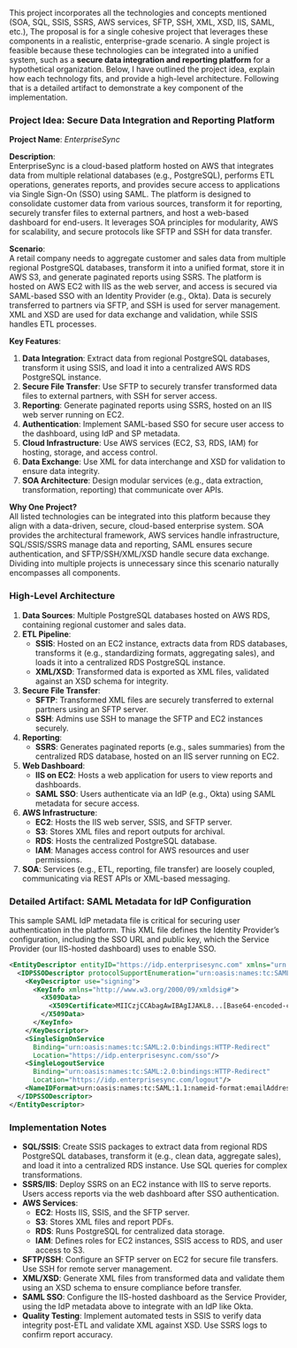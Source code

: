 This project incorporates all the technologies and concepts mentioned (SOA, SQL, SSIS, SSRS, AWS services, SFTP, SSH, XML, XSD, IIS, SAML, etc.), The proposal is for a single cohesive project that leverages these components in a realistic, enterprise-grade scenario. A single project is feasible because these technologies can be integrated into a unified system, such as a **secure data integration and reporting platform** for a hypothetical organization. Below, I have outlined the project idea, explain how each technology fits, and provide a high-level architecture. Following that is a detailed artifact to demonstrate a key component of the implementation.

### Project Idea: Secure Data Integration and Reporting Platform
**Project Name**: *EnterpriseSync*

**Description**:  
EnterpriseSync is a cloud-based platform hosted on AWS that integrates data from multiple relational databases (e.g., PostgreSQL), performs ETL operations, generates reports, and provides secure access to applications via Single Sign-On (SSO) using SAML. The platform is designed to consolidate customer data from various sources, transform it for reporting, securely transfer files to external partners, and host a web-based dashboard for end-users. It leverages SOA principles for modularity, AWS for scalability, and secure protocols like SFTP and SSH for data transfer.

**Scenario**:  
A retail company needs to aggregate customer and sales data from multiple regional PostgreSQL databases, transform it into a unified format, store it in AWS S3, and generate paginated reports using SSRS. The platform is hosted on AWS EC2 with IIS as the web server, and access is secured via SAML-based SSO with an Identity Provider (e.g., Okta). Data is securely transferred to partners via SFTP, and SSH is used for server management. XML and XSD are used for data exchange and validation, while SSIS handles ETL processes.

**Key Features**:
1. **Data Integration**: Extract data from regional PostgreSQL databases, transform it using SSIS, and load it into a centralized AWS RDS PostgreSQL instance.
2. **Secure File Transfer**: Use SFTP to securely transfer transformed data files to external partners, with SSH for server access.
3. **Reporting**: Generate paginated reports using SSRS, hosted on an IIS web server running on EC2.
4. **Authentication**: Implement SAML-based SSO for secure user access to the dashboard, using IdP and SP metadata.
5. **Cloud Infrastructure**: Use AWS services (EC2, S3, RDS, IAM) for hosting, storage, and access control.
6. **Data Exchange**: Use XML for data interchange and XSD for validation to ensure data integrity.
7. **SOA Architecture**: Design modular services (e.g., data extraction, transformation, reporting) that communicate over APIs.

**Why One Project?**  
All listed technologies can be integrated into this platform because they align with a data-driven, secure, cloud-based enterprise system. SOA provides the architectural framework, AWS services handle infrastructure, SQL/SSIS/SSRS manage data and reporting, SAML ensures secure authentication, and SFTP/SSH/XML/XSD handle secure data exchange. Dividing into multiple projects is unnecessary since this scenario naturally encompasses all components.

### High-Level Architecture
1. **Data Sources**: Multiple PostgreSQL databases hosted on AWS RDS, containing regional customer and sales data.
2. **ETL Pipeline**:
   - **SSIS**: Hosted on an EC2 instance, extracts data from RDS databases, transforms it (e.g., standardizing formats, aggregating sales), and loads it into a centralized RDS PostgreSQL instance.
   - **XML/XSD**: Transformed data is exported as XML files, validated against an XSD schema for integrity.
3. **Secure File Transfer**:
   - **SFTP**: Transformed XML files are securely transferred to external partners using an SFTP server.
   - **SSH**: Admins use SSH to manage the SFTP and EC2 instances securely.
4. **Reporting**:
   - **SSRS**: Generates paginated reports (e.g., sales summaries) from the centralized RDS database, hosted on an IIS server running on EC2.
5. **Web Dashboard**:
   - **IIS on EC2**: Hosts a web application for users to view reports and dashboards.
   - **SAML SSO**: Users authenticate via an IdP (e.g., Okta) using SAML metadata for secure access.
6. **AWS Infrastructure**:
   - **EC2**: Hosts the IIS web server, SSIS, and SFTP server.
   - **S3**: Stores XML files and report outputs for archival.
   - **RDS**: Hosts the centralized PostgreSQL database.
   - **IAM**: Manages access control for AWS resources and user permissions.
7. **SOA**: Services (e.g., ETL, reporting, file transfer) are loosely coupled, communicating via REST APIs or XML-based messaging.

### Detailed Artifact: SAML Metadata for IdP Configuration
This sample SAML IdP metadata file is critical for securing user authentication in the platform. This XML file defines the Identity Provider’s configuration, including the SSO URL and public key, which the Service Provider (our IIS-hosted dashboard) uses to enable SSO.

```xml
<EntityDescriptor entityID="https://idp.enterprisesync.com" xmlns="urn:oasis:names:tc:SAML:2.0:metadata">
  <IDPSSODescriptor protocolSupportEnumeration="urn:oasis:names:tc:SAML:2.0:protocol">
    <KeyDescriptor use="signing">
      <KeyInfo xmlns="http://www.w3.org/2000/09/xmldsig#">
        <X509Data>
          <X509Certificate>MIICzjCCAbagAwIBAgIJAKL8...[Base64-encoded-certificate]...==</X509Certificate>
        </X509Data>
      </KeyInfo>
    </KeyDescriptor>
    <SingleSignOnService
      Binding="urn:oasis:names:tc:SAML:2.0:bindings:HTTP-Redirect"
      Location="https://idp.enterprisesync.com/sso"/>
    <SingleLogoutService
      Binding="urn:oasis:names:tc:SAML:2.0:bindings:HTTP-Redirect"
      Location="https://idp.enterprisesync.com/logout"/>
    <NameIDFormat>urn:oasis:names:tc:SAML:1.1:nameid-format:emailAddress</NameIDFormat>
  </IDPSSODescriptor>
</EntityDescriptor>
```

### Implementation Notes
- **SQL/SSIS**: Create SSIS packages to extract data from regional RDS PostgreSQL databases, transform it (e.g., clean data, aggregate sales), and load it into a centralized RDS instance. Use SQL queries for complex transformations.
- **SSRS/IIS**: Deploy SSRS on an EC2 instance with IIS to serve reports. Users access reports via the web dashboard after SSO authentication.
- **AWS Services**:
  - **EC2**: Hosts IIS, SSIS, and the SFTP server.
  - **S3**: Stores XML files and report PDFs.
  - **RDS**: Runs PostgreSQL for centralized data storage.
  - **IAM**: Defines roles for EC2 instances, SSIS access to RDS, and user access to S3.
- **SFTP/SSH**: Configure an SFTP server on EC2 for secure file transfers. Use SSH for remote server management.
- **XML/XSD**: Generate XML files from transformed data and validate them using an XSD schema to ensure compliance before transfer.
- **SAML SSO**: Configure the IIS-hosted dashboard as the Service Provider, using the IdP metadata above to integrate with an IdP like Okta.
- **Quality Testing**: Implement automated tests in SSIS to verify data integrity post-ETL and validate XML against XSD. Use SSRS logs to confirm report accuracy.